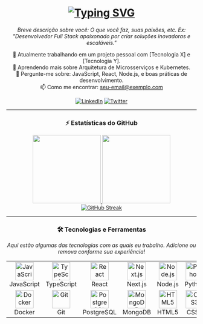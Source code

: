 <h1 align="center">
  <a href="https://git.io/typing-svg">
    <img src="https://readme-typing-svg.herokuapp.com?font=Fira+Code&size=30&pause=1000&color=33F7F7&center=true&width=435&lines=Ol%C3%A1%2C+eu+sou+o(a)+[SEU-NOME-AQUI]!+%F0%9F%91%8B" alt="Typing SVG" />
  </a>
</h1>

<p align="center">
  <em>Breve descrição sobre você: O que você faz, suas paixões, etc. Ex: "Desenvolvedor Full Stack apaixonado por criar soluções inovadoras e escaláveis."</em>
</p>
<p align="center">
  🔭 Atualmente trabalhando em um projeto pessoal com [Tecnologia X] e [Tecnologia Y].<br>
  🌱 Aprendendo mais sobre Arquitetura de Microsserviços e Kubernetes.<br>
  💬 Pergunte-me sobre: JavaScript, React, Node.js, e boas práticas de desenvolvimento.<br>
  📫 Como me encontrar: <a href="mailto:SEU-EMAIL-AQUI">seu-email@exemplo.com</a>
</p>

<div align="center"> 
  <a href="https://www.linkedin.com/in/SEU-USUARIO-LINKEDIN-AQUI/" target="_blank"><img src="https://img.shields.io/badge/LinkedIn-0077B5?style=for-the-badge&logo=linkedin&logoColor=white" alt="LinkedIn"></a>
  <a href="https://twitter.com/SEU-USUARIO-TWITTER-AQUI" target="_blank"><img src="https://img.shields.io/badge/Twitter-1DA1F2?style=for-the-badge&logo=twitter&logoColor=white" alt="Twitter"></a>
</div>

<hr>

<h3 align="center">⚡ Estatísticas do GitHub</h3>
<div align="center">
  <a href="https://github.com/SEU-USUARIO-AQUI">
    <img height="180em" src="https://github-readme-stats.vercel.app/api?username=SEU-USUARIO-AQUI&show_icons=true&theme=dracula&include_all_commits=true&count_private=true"/>
    <img height="180em" src="https://github-readme-stats.vercel.app/api/top-langs/?username=SEU-USUARIO-AQUI&layout=compact&langs_count=7&theme=dracula"/>
  </a>
</div>

<div align="center">
  <a href="https://git.io/streak-stats">
    <img src="https://streak-stats.demolab.com?user=SEU-USUARIO-AQUI&theme=dark&hide_border=true&locale=pt_BR" alt="GitHub Streak" />
  </a>
</div>

<hr>

<h3 align="center">🛠️ Tecnologias e Ferramentas</h3>
<p align="center">
  <em>Aqui estão algumas das tecnologias com as quais eu trabalho. Adicione ou remova conforme sua experiência!</em>
</p>
<table align="center">
  <tr>
    <td align="center" width="96">
      <img src="https://cdn.jsdelivr.net/gh/devicons/devicon/icons/javascript/javascript-original.svg" width="48" height="48" alt="JavaScript" />
      <br>JavaScript
    </td>
    <td align="center" width="96">
      <img src="https://cdn.jsdelivr.net/gh/devicons/devicon/icons/typescript/typescript-original.svg" width="48" height="48" alt="TypeScript" />
      <br>TypeScript
    </td>
    <td align="center" width="96">
      <img src="https://cdn.jsdelivr.net/gh/devicons/devicon/icons/react/react-original.svg" width="48" height="48" alt="React" />
      <br>React
    </td>
    <td align="center" width="96">
      <img src="https://cdn.jsdelivr.net/gh/devicons/devicon/icons/nextjs/nextjs-original.svg" width="48" height="48" alt="Next.js" />
      <br>Next.js
    </td>
    <td align="center" width="96">
      <img src="https://cdn.jsdelivr.net/gh/devicons/devicon/icons/nodejs/nodejs-original.svg" width="48" height="48" alt="Node.js" />
      <br>Node.js
    </td>
    <td align="center" width="96">
      <img src="https://cdn.jsdelivr.net/gh/devicons/devicon/icons/python/python-original.svg" width="48" height="48" alt="Python" />
      <br>Python
    </td>
  </tr>
  <tr>
    <td align="center" width="96">
      <img src="https://cdn.jsdelivr.net/gh/devicons/devicon/icons/docker/docker-original.svg" width="48" height="48" alt="Docker" />
      <br>Docker
    </td>
    <td align="center" width="96">
      <img src="https://cdn.jsdelivr.net/gh/devicons/devicon/icons/git/git-original.svg" width="48" height="48" alt="Git" />
      <br>Git
    </td>
    <td align="center" width="96">
      <img src="https://cdn.jsdelivr.net/gh/devicons/devicon/icons/postgresql/postgresql-original.svg" width="48" height="48" alt="PostgreSQL" />
      <br>PostgreSQL
    </td>
    <td align="center" width="96">
      <img src="https://cdn.jsdelivr.net/gh/devicons/devicon/icons/mongodb/mongodb-original.svg" width="48" height="48" alt="MongoDB" />
      <br>MongoDB
    </td>
    <td align="center" width="96">
      <img src="https://cdn.jsdelivr.net/gh/devicons/devicon/icons/html5/html5-original.svg" width="48" height="48" alt="HTML5" />
      <br>HTML5
    </td>
    <td align="center" width="96">
      <img src="https://cdn.jsdelivr.net/gh/devicons/devicon/icons/css3/css3-original.svg" width="48" height="48" alt="CSS3" />
      <br>CSS3
    </td>
  </tr>
</table>
